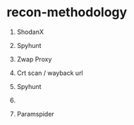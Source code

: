 # recon-methodology

1. ShodanX
2. Spyhunt
3. Zwap Proxy 
4. Crt scan / wayback url
5. Spyhunt

6. 
7. Paramspider
